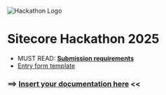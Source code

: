 ![Hackathon Logo](docs/images/hackathon.png?raw=true "Hackathon Logo")
# Sitecore Hackathon 2025

- MUST READ: **[Submission requirements](SUBMISSION_REQUIREMENTS.md)**
- [Entry form template](ENTRYFORM.md)
  
### ⟹ [Insert your documentation here](ENTRYFORM.md) <<
